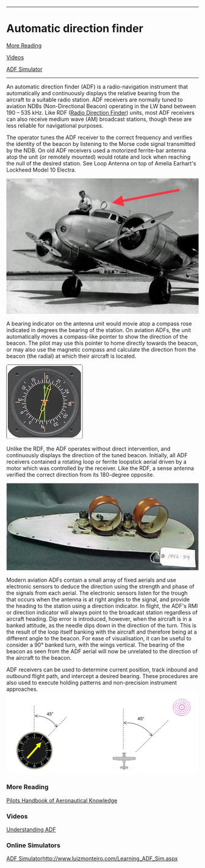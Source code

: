 ------------------------------------------------------------------------------------------------------------
# Automatic direction finder 

[More Reading](https://github.com/flyn28261/DuncanU/blob/main/ADF#more-reading)

[Videos](https://github.com/flyn28261/DuncanU/blob/main/ADF#Videos) 

[ADF Simulator](https://github.com/flyn28261/DuncanU/tree/main/ADF#online-simulators)

------------------------------------------------------------------------------------------------------------

An automatic direction finder (ADF) is a radio-navigation instrument that automatically and continuously displays the relative bearing from the aircraft to a suitable radio station. ADF receivers are normally tuned to aviation NDBs (Non-Directional Beacon) operating in the LW band between 190 – 535 kHz. Like RDF ([Radio Direction Finder](https://en.wikipedia.org/wiki/Direction_finding)) units, most ADF receivers can also receive medium wave (AM) broadcast stations, though these are less reliable for navigational purposes.

The operator tunes the ADF receiver to the correct frequency and verifies the identity of the beacon by listening to the Morse code signal transmitted by the NDB. On old ADF receivers used a motorized ferrite-bar antenna atop the unit (or remotely mounted) would rotate and lock when reaching the null of the desired station. See Loop Antenna on top of Amelia Earhart's Lockheed Model 10 Electra.

![](RDFAntenna.jpg)

A bearing indicator on the antenna unit would movie atop a compass rose indicated in degrees the bearing of the station. On aviation ADFs, the unit automatically moves a compass-like pointer to show the direction of the beacon. The pilot may use this pointer to home directly towards the beacon, or may also use the magnetic compass and calculate the direction from the beacon (the radial) at which their aircraft is located.

![RMI](RMI.jpg)

Unlike the RDF, the ADF operates without direct intervention, and continuously displays the direction of the tuned beacon. Initially, all ADF receivers contained a rotating loop or ferrite loopstick aerial driven by a motor which was controlled by the receiver. Like the RDF, a sense antenna verified the correct direction from its 180-degree opposite.

![](adf_antenna.jpg)

Modern aviation ADFs contain a small array of fixed aerials and use electronic sensors to deduce the direction using the strength and phase of the signals from each aerial. The electronic sensors listen for the trough that occurs when the antenna is at right angles to the signal, and provide the heading to the station using a direction indicator. In flight, the ADF's RMI or direction indicator will always point to the broadcast station regardless of aircraft heading. Dip error is introduced, however, when the aircraft is in a banked attitude, as the needle dips down in the direction of the turn. This is the result of the loop itself banking with the aircraft and therefore being at a different angle to the beacon. For ease of visualisation, it can be useful to consider a 90° banked turn, with the wings vertical. The bearing of the beacon as seen from the ADF aerial will now be unrelated to the direction of the aircraft to the beacon.

ADF receivers can be used to determine current position, track inbound and outbound flight path, and intercept a desired bearing. These procedures are also used to execute holding patterns and non-precision instrument approaches.![](ndb_track.jpg)

### More Reading
[Pilots Handbook of Aeronautical Knowledge](Pilots%Handbook%of%Aeronautical%Knowledge.pdf)

### Videos
[Understanding ADF](https://youtu.be/QQitucLrC8U?si=UZUXvmXRAXL9OD61)

### Online Simulators

[ADF Simulator](http://www.luizmonteiro.com/Learning_ADF_Sim.aspx)http://www.luizmonteiro.com/Learning_ADF_Sim.aspx

